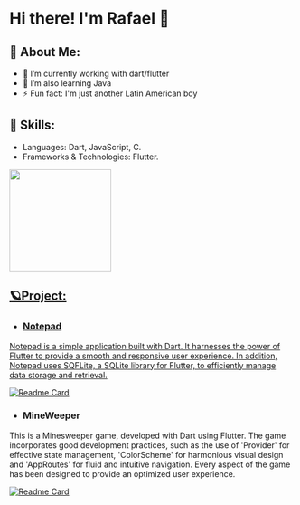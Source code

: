 # Hi there! I'm Rafael 👋

## 💨 About Me:
- 🔭 I’m currently working with dart/flutter
- 🌱 I’m also learning Java
- ⚡ Fun fact: I'm just another Latin American boy
## 🔧 Skills: 
- Languages: Dart, JavaScript, C.
- Frameworks & Technologies: Flutter.

<div>
<a href="https://github.com/NakyR19">
<img loading="lazy" height="180em" src="https://github-readme-stats.vercel.app/api/top-langs/?username=NakyR19&layout=compact&langs_count=7&theme=dracula"/>
</div>
  
## 🪐Project:
- ### Notepad
Notepad is a simple application built with Dart. It harnesses the power of Flutter to provide a smooth and responsive user experience. In addition, Notepad uses SQFLite, a SQLite library for Flutter, to efficiently manage data storage and retrieval.

[![Readme Card](https://github-readme-stats.vercel.app/api/pin/?username=NakyR19&repo=notepad&theme=transparent&title_color=e6e6e6&text_color=e6e6e6&icon_color=eb233b&border_color=e6e6e6)](https://github.com/NakyR19/notepad)

- ### MineWeeper
This is a Minesweeper game, developed with Dart using Flutter. The game incorporates good development practices, such as the use of 'Provider' for effective state management, 'ColorScheme' for harmonious visual design and 'AppRoutes' for fluid and intuitive navigation. Every aspect of the game has been designed to provide an optimized user experience.

[![Readme Card](https://github-readme-stats.vercel.app/api/pin/?username=NakyR19&repo=mineweeper&theme=transparent&title_color=e6e6e6&text_color=e6e6e6&icon_color=eb233b&border_color=e6e6e6)](https://github.com/NakyR19/mineweeper)

